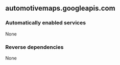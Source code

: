 ## automotivemaps.googleapis.com

### Automatically enabled services

None

### Reverse dependencies

None
